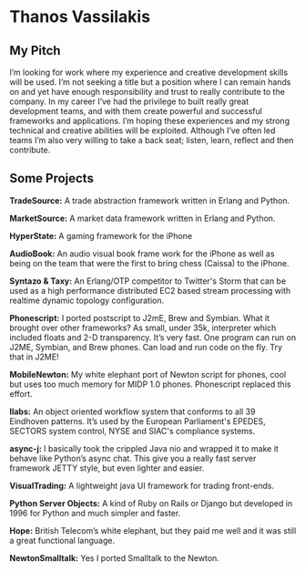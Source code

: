 # Thanos Vassilakis

## My Pitch 
I’m looking for work where my experience and creative development skills will be used. I’m not seeking a title but a position where I can remain hands on and yet have enough responsibility and trust to really contribute to the company. In my career I’ve had the  privilege to built really great development teams, and with them create powerful and successful frameworks and applications. I’m hoping these experiences and my strong technical and creative abilities will be exploited. Although I’ve often led teams I’m also very willing to take a back seat; listen, learn, reflect and then contribute.

## Some Projects

**TradeSource:** A trade abstraction framework written in Erlang and Python.

**MarketSource:** A market data framework written in Erlang and Python.

**HyperState:** A gaming framework for the iPhone

**AudioBook:** An audio visual book frame work for the iPhone as well as being on the team that were the first to bring chess (Caissa) to the iPhone.

**Syntazo & Taxy:** An Erlang/OTP competitor to Twitter's Storm that can be used as a high performance distributed EC2 based stream processing with realtime dynamic topology configuration.

**Phonescript:** I ported postscript to J2mE, Brew and Symbian. What it brought over other frameworks? As small, under 35k, interpreter which included floats and 2-D transparency. It’s very fast. One program can run on J2ME, Symbian, and Brew phones. Can load and run code on the fly. Try that in J2ME!

**MobileNewton:** My white elephant port of Newton script for phones, cool but uses too much memory for MIDP 1.0 phones. Phonescript replaced this effort.

**Ilabs:** An object oriented workflow system that conforms to all 39 Eindhoven patterns. It’s used by the European Parliament's EPEDES, SECTORS system control, NYSE and SIAC's compliance systems.

**async-j:** I basically took the crippled Java nio and wrapped it to make it behave like  Python’s async chat. This give you a really fast server framework JETTY style, but even lighter and easier.

**VisualTrading:** A lightweight java UI framework for trading front-ends.

**Python Server Objects:** A kind of Ruby on Rails or Django but developed in 1996 for  Python and much simpler and faster. 

**Hope:** British Telecom’s white elephant, but they  paid me well and it was still a great functional language.

**NewtonSmalltalk:** Yes I ported Smalltalk to the Newton.
